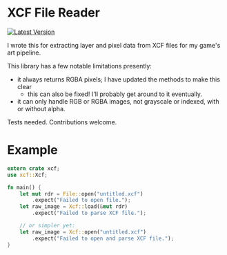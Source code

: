 # XCF File Reader

[![Latest Version](https://img.shields.io/crates/v/xcf.svg)](https://crates.io/crates/xcf)

I wrote this for extracting layer and pixel data from XCF files for my game's art pipeline.

This library has a few notable limitations presently:
 - it always returns RGBA pixels; I have updated the methods to make this clear
    - this can also be fixed! I'll probably get around to it eventually.
 - it can only handle RGB or RGBA images, not grayscale or indexed, with or without alpha.

Tests needed. Contributions welcome.

# Example

```rust
extern crate xcf;
use xcf::Xcf;

fn main() {
    let mut rdr = File::open("untitled.xcf")
        .expect("Failed to open file.");
    let raw_image = Xcf::load(&mut rdr)
        .expect("Failed to parse XCF file.");

    // or simpler yet:
    let raw_image = Xcf::open("untitled.xcf")
        .expect("Failed to open and parse XCF file.");
}
```
